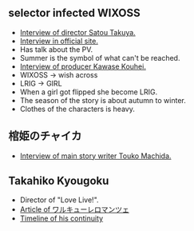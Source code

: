 ## selector infected WIXOSS
* [Interview of director Satou Takuya.](http://mantan-web.jp/2014/05/10/20140509dog00m200037000c.html)
* [Interview in official site.](http://selector-wixoss.com/interview/index.html)
 * Has talk about the PV.
 * Summer is the symbol of what can't be reached.
* [Interview of producer Kawase Kouhei.](http://akiba-souken.com/article/anime/19970/)
* WIXOSS -> wish across
* LRIG -> GIRL
 * When a girl got flipped she become LRIG.
* The season of the story is about autumn to winter.
 * Clothes of the characters is heavy.

## 棺姫のチャイカ
* [Interview of main story writer Touko Machida.](http://mantan-web.jp/2014/05/24/20140523dog00m200029000c.html)

## Takahiko Kyougoku
* Director of "Love Live!".
* [Article of ワルキューレロマンツェ](http://d.hatena.ne.jp/ukkah/20131110/p1)
* [Timeline of his continuity](http://d.hatena.ne.jp/n_euler666/20130427/1367058505)
